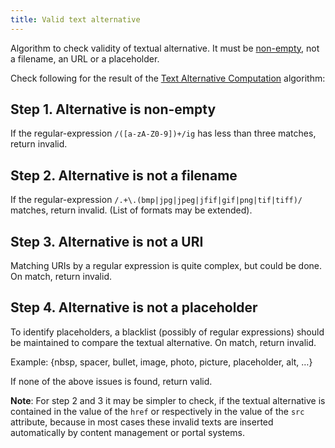 ```yaml
---
title: Valid text alternative
---
```


Algorithm to check validity of textual alternative. It must be [non-empty][NEMPTY], not a filename, an URL or a placeholder.

Check following for the result of the [Text Alternative Computation][TXTALT] algorithm:

## Step 1.	Alternative is non-empty

If the regular-expression `/([a-zA-Z0-9])+/ig` has less than three matches, return invalid.

## Step 2.	Alternative is not a filename

If the regular-expression `/.+\.(bmp|jpg|jpeg|jfif|gif|png|tif|tiff)/` matches, return invalid. (List of formats may be extended).

## Step 3.	Alternative is not a URI

Matching URIs by a regular expression is quite complex, but could be done. On match, return invalid.

## Step 4.	Alternative is not a placeholder

To identify placeholders, a blacklist (possibly of regular expressions) should be maintained to compare the textual alternative. On match, return invalid.

Example: {nbsp, spacer, bullet, image, photo, picture, placeholder, alt, …}

If none of the above issues is found, return valid.

**Note**: For step 2 and 3 it may be simpler to check, if the textual alternative is contained in the value of the `href` or respectively in the value of the `src` attribute, because in most cases these invalid texts are inserted automatically by content management or portal systems.

[TXTALT]: text-alternative-computation.md
[NEMPTY]: non-empty.md